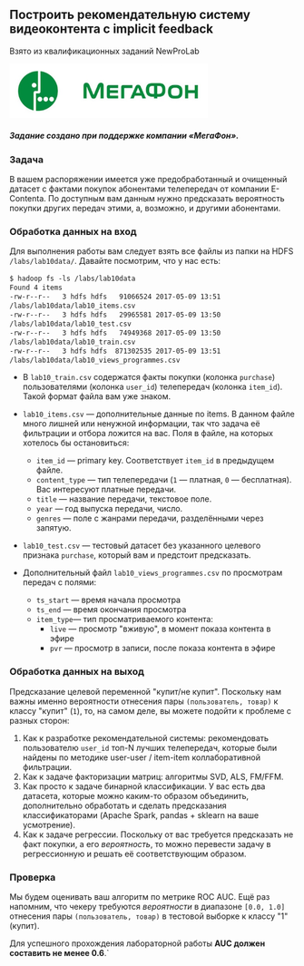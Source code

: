 ## Построить рекомендательную систему видеоконтента с implicit feedback
Взято из квалификационных заданий NewProLab

<img width="350px" src="images/megafon_logo.jpg">

##### Задание создано при поддержке компании «МегаФон».

### Задача

В вашем распоряжении имеется уже предобработанный и очищенный датасет с фактами
покупок абонентами телепередач от компании E-Contenta. По доступным вам данным нужно предсказать вероятность покупки других передач этими, а, возможно, и другими абонентами.

### Обработка данных на вход

Для выполнения работы вам следует взять все файлы из папки на HDFS `/labs/lab10data/`. Давайте посмотрим, что у нас есть:

```
$ hadoop fs -ls /labs/lab10data
Found 4 items
-rw-r--r--   3 hdfs hdfs   91066524 2017-05-09 13:51 /labs/lab10data/lab10_items.csv
-rw-r--r--   3 hdfs hdfs   29965581 2017-05-09 13:50 /labs/lab10data/lab10_test.csv
-rw-r--r--   3 hdfs hdfs   74949368 2017-05-09 13:50 /labs/lab10data/lab10_train.csv
-rw-r--r--   3 hdfs hdfs  871302535 2017-05-09 13:51 /labs/lab10data/lab10_views_programmes.csv
```

- В `lab10_train.csv` содержатся факты покупки (колонка `purchase`) пользователями (колонка `user_id`) телепередач (колонка `item_id`). Такой формат файла вам уже знаком.

- `lab10_items.csv` — дополнительные данные по items. В данном файле много лишней или ненужной информации, так что задача её фильтрации и отбора ложится на вас. Поля в файле, на которых хотелось бы остановиться:
  - `item_id` — primary key. Соответствует `item_id` в предыдущем файле.
  - `content_type` — тип телепередачи (`1` — платная, `0` — бесплатная). Вас интересуют платные передачи.
  - `title` — название передачи, текстовое поле.
  - `year` — год выпуска передачи, число.
  - `genres` — поле с жанрами передачи, разделёнными через запятую.
- `lab10_test.csv` — тестовый датасет без указанного целевого признака `purchase`, который вам и предстоит предсказать.
- Дополнительный файл `lab10_views_programmes.csv` по просмотрам передач с полями:
  - `ts_start` — время начала просмотра
  - `ts_end` — время окончания просмотра
  - `item_type`— тип просматриваемого контента:
    - `live` — просмотр "вживую", в момент показа контента в эфире
    - `pvr` — просмотр в записи, после показа контента в эфире

### Обработка данных на выход

Предсказание целевой переменной "купит/не купит". Поскольку нам важны именно вероятности отнесения пары `(пользователь, товар)` к классу "купит" (`1`), то, на самом деле, вы можете подойти к проблеме с разных сторон:

1. Как к разработке рекомендательной системы: рекомендовать пользователю `user_id` топ-N лучших телепередач, которые были найдены по методике user-user / item-item коллаборативной фильтрации.
2. Как к задаче факторизации матриц: алгоритмы SVD, ALS, FM/FFM.
3. Как просто к задаче бинарной классификации. У вас есть два датасета, которые можно каким-то образом объединить, дополнительно обработать и сделать предсказания классификаторами (Apache Spark, pandas + sklearn на ваше усмотрение).
4. Как к задаче регрессии. Поскольку от вас требуется предсказать не факт покупки, а его _вероятность_, то можно перевести задачу в регрессионную и решать её соответствующим образом.

### Проверка

Мы будем оценивать ваш алгоритм по метрике ROC AUC. Ещё раз напомним, что чекеру требуются _вероятности_ в диапазоне `[0.0, 1.0]` отнесения пары `(пользователь, товар)` в тестовой выборке к классу "1" (купит).

Для успешного прохождения лабораторной работы **AUC должен составить не менее 0.6**.`

